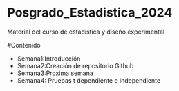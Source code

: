 # Posgrado_Estadistica_2024
Material del curso de estadística y diseño experimental 


#Contenido


- Semana1:Introducción
- Semana2:Creación de repositorio Github
- Semana3:Proxima semana
- Semana4: Pruebas t dependiente e independiente
